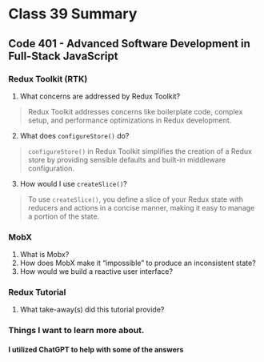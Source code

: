 # Class 39 Summary
## Code 401 - Advanced Software Development in Full-Stack JavaScript

### Redux Toolkit (RTK)
1. What concerns are addressed by Redux Toolkit?
> Redux Toolkit addresses concerns like boilerplate code, complex setup, and performance optimizations in Redux development.
2. What does `configureStore()` do?
> `configureStore()` in Redux Toolkit simplifies the creation of a Redux store by providing sensible defaults and built-in middleware configuration.
3. How would I use `createSlice()`?
> To use `createSlice()`, you define a slice of your Redux state with reducers and actions in a concise manner, making it easy to manage a portion of the state.

### MobX
1. What is Mobx?
2. How does MobX make it “impossible” to produce an inconsistent state?
3. How would we build a reactive user interface?

### Redux Tutorial
1. What take-away(s) did this tutorial provide?

### Things I want to learn more about.

#### I utilized ChatGPT to help with some of the answers